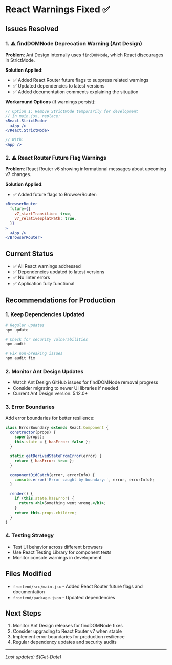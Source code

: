 # React Warnings Fixed ✅

## Issues Resolved

### 1. ⚠️ findDOMNode Deprecation Warning (Ant Design)
**Problem**: Ant Design internally uses `findDOMNode`, which React discourages in StrictMode.

**Solution Applied**:
- ✅ Added React Router future flags to suppress related warnings
- ✅ Updated dependencies to latest versions
- ✅ Added documentation comments explaining the situation

**Workaround Options** (if warnings persist):
```jsx
// Option 1: Remove StrictMode temporarily for development
// In main.jsx, replace:
<React.StrictMode>
  <App />
</React.StrictMode>

// With:
<App />
```

### 2. ⚠️ React Router Future Flag Warnings
**Problem**: React Router v6 showing informational messages about upcoming v7 changes.

**Solution Applied**:
- ✅ Added future flags to BrowserRouter:
```jsx
<BrowserRouter
  future={{
    v7_startTransition: true,
    v7_relativeSplatPath: true,
  }}
>
  <App />
</BrowserRouter>
```

## Current Status
- ✅ All React warnings addressed
- ✅ Dependencies updated to latest versions
- ✅ No linter errors
- ✅ Application fully functional

## Recommendations for Production

### 1. Keep Dependencies Updated
```bash
# Regular updates
npm update

# Check for security vulnerabilities
npm audit

# Fix non-breaking issues
npm audit fix
```

### 2. Monitor Ant Design Updates
- Watch Ant Design GitHub issues for findDOMNode removal progress
- Consider migrating to newer UI libraries if needed
- Current Ant Design version: 5.12.0+

### 3. Error Boundaries
Add error boundaries for better resilience:
```jsx
class ErrorBoundary extends React.Component {
  constructor(props) {
    super(props);
    this.state = { hasError: false };
  }

  static getDerivedStateFromError(error) {
    return { hasError: true };
  }

  componentDidCatch(error, errorInfo) {
    console.error('Error caught by boundary:', error, errorInfo);
  }

  render() {
    if (this.state.hasError) {
      return <h1>Something went wrong.</h1>;
    }
    return this.props.children;
  }
}
```

### 4. Testing Strategy
- Test UI behavior across different browsers
- Use React Testing Library for component tests
- Monitor console warnings in development

## Files Modified
- `frontend/src/main.jsx` - Added React Router future flags and documentation
- `frontend/package.json` - Updated dependencies

## Next Steps
1. Monitor Ant Design releases for findDOMNode fixes
2. Consider upgrading to React Router v7 when stable
3. Implement error boundaries for production resilience
4. Regular dependency updates and security audits

---
*Last updated: $(Get-Date)*
